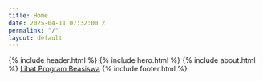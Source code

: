 ```yaml
---
title: Home
date: 2025-04-11 07:32:00 Z
permalink: "/"
layout: default
---
```


{% include header.html %}
{% include hero.html %}
{% include about.html %}
<a href="program.html" class="btn">Lihat Program Beasiswa</a>
{% include footer.html %}